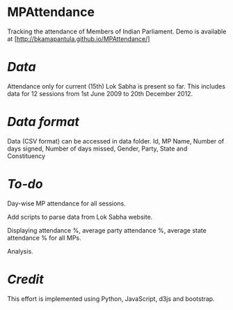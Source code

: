 MPAttendance
============

Tracking the attendance of Members of Indian Parliament. Demo is available at [http://bkamapantula.github.io/MPAttendance/]

*Data*
========

Attendance only for current (15th) Lok Sabha is present so far. This includes data for 12 sessions from 1st June 2009 to 20th December 2012.

*Data format*
=============

Data (CSV format) can be accessed in data folder.
Id, MP Name, Number of days signed, Number of days missed, Gender, Party, State and Constituency

*To-do*
==========

Day-wise MP attendance for all sessions.

Add scripts to parse data from Lok Sabha website.

Displaying attendance %, average party attendance %, average state attendance % for all MPs.

Analysis.

*Credit*
=========

This effort is implemented using Python, JavaScript, d3js and bootstrap.
